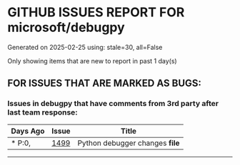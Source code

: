 
# GITHUB ISSUES REPORT FOR microsoft/debugpy


Generated on 2025-02-25 using: stale=30, all=False


Only showing items that are new to report in past 1 day(s)


## FOR ISSUES THAT ARE MARKED AS BUGS:


### Issues in debugpy that have comments from 3rd party after last team response:

| Days Ago | Issue | Title |
| --- | --- | --- |
 | \* P:0,  |[1499](https://github.com/microsoft/debugpy/issues/1499 "Python debugger changes __file__")  |Python debugger changes __file__ |

---




















